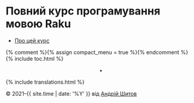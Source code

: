 # Повний курс програмування мовою Raku

* [Про цей курс](/uk/about-this-course)

{% comment %}{% assign compact_menu = true %}{% endcomment %}
{% include toc.html %}


<center>•</center>

{% include translations.html %}

© 2021–{{ site.time | date: '%Y' }} від <a href="https://andrewshitov.com/">Андрій Шитов</a>